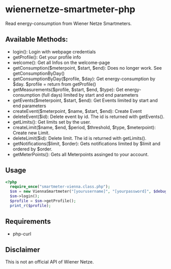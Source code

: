 # wienernetze-smartmeter-php
Read energy-consumption from Wiener Netze Smartmeters.

## Available Methods: 

- login(): Login with webpage credentials
- getProfile(): Get your profile info
- welcome(): Get all Infos on the welcome-page
- getConsumption($meterpoint, $start, $end): Does no longer work. See getConsumptionByDay()
- getConsumptionByDay($profile, $day): Get energy-consumption by $day. $profile = return from getProfile()
- getMeasurements($profile, $start, $end, $type): Get energy-consumption (full days) limited by start and end parameters
- getEvents($meterpoint, $start, $end): Get Events limited by start and end parameters
- createEvent($meterpoint, $name, $start, $end): Create Event
- deleteEvent($id): Delete event by id. The id is returned with getEvents().
- getLimits(): Get limits set by the user.
- createLimit($name, $end, $period, $threshold, $type, $meterpoint): Create new Limit.
- deleteLimit($id): Delete limit. The id is returned with getLimits().
- getNotifications($limit, $order): Gets notifications limited by $limit and ordered by $order.
- getMeterPoints(): Gets all Meterpoints assinged to your account.

## Usage
```php
<?php 
  require_once("smartmeter-vienna.class.php");
  $sm = new ViennaSmartmeter("[yourusername]", "[yourpassword]", $debug=false);
  $sm->login();
  $profile = $sm->getProfile();
  print_r($profile);
```
## Requirements
- php-curl

## Disclaimer
This is not an official API of Wiener Netze.
